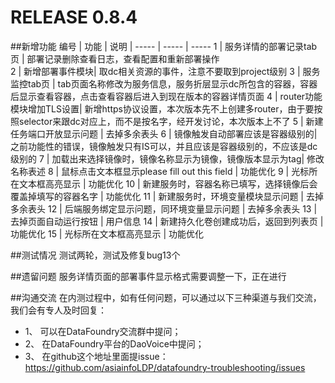 # RELEASE 0.8.4
##新增功能
编号 | 功能 | 说明 | 
----- | ----- | ----- 
1 |  服务详情的部署记录tab页 | 部署记录删除查看日志，查看配置和重新部署操作  
2	|  新增部署事件模块| 取dc相关资源的事件，注意不要取到project级别
3	 | 服务监控tab页 | tab页面名称修改为服务信息，服务折层显示dc所包含的容器，容器后显示查看容器，点击查看容器后进入到现在版本的容器详情页面	
4	 | router功能模块增加TLS设置| 新增https协议设置，本次版本先不上创建多router，由于要按照selector来跟dc对应上，而不是按名字，经开发讨论，本次版本上不了
5	 | 新建任务端口开放显示问题 | 去掉多余表头
6	 | 镜像触发自动部署应该是容器级别的| 之前功能性的错误，镜像触发只有IS可以，并且应该是容器级别的，不应该是dc级别的
7	 | 加载出来选择镜像时，镜像名称显示为镜像，镜像版本显示为tag| 修改名称表述
8	 | 鼠标点击文本框显示please fill out this field | 功能优化
9  | 光标所在文本框高亮显示 | 功能优化
10 | 新建服务时，容器名称已填写，选择镜像后会覆盖掉填写的容器名字 | 功能优化
11 | 新建服务时，环境变量模块显示问题 | 去掉多余表头
12 | 后端服务绑定显示问题，同环境变量显示问题 | 去掉多余表头
13 | 去掉页面自动运行按钮 | 用户信息
14 | 新建持久化卷创建成功后，返回到列表页 | 功能优化
15 | 光标所在文本框高亮显示 | 功能优化

##测试情况
测试两轮，测试及修复bug13个

##遗留问题
服务详情页面的部署事件显示格式需要调整一下，正在进行

 
##沟通交流
在内测过程中，如有任何问题，可以通过以下三种渠道与我们交流，我们会有专人及时回复：
- 1、 可以在DataFoundry交流群中提问；
- 2、 在DataFoundry平台的DaoVoice中提问；
- 3、 在github这个地址里面提issue：https://github.com/asiainfoLDP/datafoundry-troubleshooting/issues
 
 



